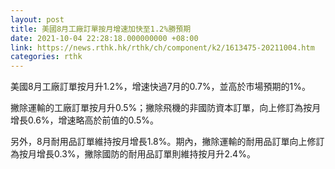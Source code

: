 ```yaml
---
layout: post
title: 美國8月工廠訂單按月增速加快至1.2%勝預期
date: 2021-10-04 22:28:18.000000000 +08:00
link: https://news.rthk.hk/rthk/ch/component/k2/1613475-20211004.htm
categories: rthk
---
```


美國8月工廠訂單按月升1.2%，增速快過7月的0.7%，並高於市場預期的1%。

撇除運輸的工廠訂單按月升0.5%；撇除飛機的非國防資本訂單，向上修訂為按月增長0.6%，增速略高於前值的0.5%。

另外，8月耐用品訂單維持按月增長1.8%。期內，撇除運輸的耐用品訂單向上修訂為按月增長0.3%，撇除國防的耐用品訂單則維持按月升2.4%。
